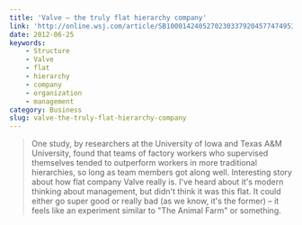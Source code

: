 ```yaml
---
title: 'Valve – the truly flat hierarchy company'
link: 'http://online.wsj.com/article/SB10001424052702303379204577474953586383604.html'
date: 2012-06-25
keywords:
    - Structure
    - Valve
    - flat
    - hierarchy
    - company
    - organization
    - management
category: Business
slug: valve-the-truly-flat-hierarchy-company
---
```


> One study, by researchers at the University of Iowa and Texas A&M University, found that teams of factory workers who supervised themselves tended to outperform workers in more traditional hierarchies, so long as team members got along well.
Interesting story about how flat company Valve really is. I've heard about it's modern thinking about management, but didn't think it was this flat. It could either go super good or really bad (as we know, it's the former) – it feels like an experiment similar to "The Animal Farm" or something.
